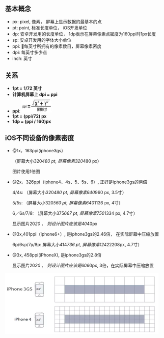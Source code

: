 ## 基本概念
- px: pixel, 像素， 屏幕上显示数据的最基本的点
- pt: point, 标准长度单位， iOS开发单位
- dp: 安卓开发用的长度单位， 1dp表示在屏幕像素点密度为160ppi时1px长度
- sp: 安卓开发用的字体大小单位
- ppi: 每英寸所拥有的像素数目，屏幕像素密度
- dpi: 每英寸多少点
- inch: 英寸

## 关系
- **1pt = 1/72 英寸**
- **计算机屏幕上 dpi = ppi**
- **ppi: <img src='../img/ppi.png' width="100px" height="50px"/>**
- **1pt = (ppi/72) px**
- **1dp = (ppi / 160)px**


## iOS不同设备的像素密度

- @1x，163ppi(iphone3gs）

    （屏幕大小320*480 pt, 屏幕像素320*480 px）

    图片使用1倍图

- @2x，326ppi（iphone4、4s、5、5s、6）, 正好是iphone3gs的两倍

    4/4s: （屏幕大小320*480 pt, 屏幕像素640*960 px, 3.5寸）

    5/5s: （屏幕大小320*560 pt, 屏幕像素640*1136 px, 4寸）

    6／6s/7/8: （屏幕大小375*667 pt, 屏幕像素750*1334 px, 4.7寸）


    显示图片20*20 ， 则设计图片应该是40*40px

- @3x,401ppi（iphone6+）, 是iphone3gs的2.46倍， 在实际屏幕中压缩放置

    6p/6sp/7p/8p: 屏幕大小414*736 pt, 屏幕像素1242*2208px, 4.7寸）

- @3x, 458ppi(iPhoneX), 是iphone3gs的2.8倍

    显示图片20*20 ， 则设计图片应该是60*60px, 3倍，在实际屏幕中压缩放置

<img src="../img/px.png" width="500px" height="200px"/>



